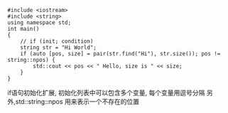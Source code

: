 ```
#include <iostream>
#include <string>
using namespace std;
int main()
{
    // if (init; condition)
    string str = "Hi World";
    if (auto [pos, size] = pair(str.find("Hi"), str.size()); pos != string::npos) {
        std::cout << pos << " Hello, size is " << size;
    }
}
```
if语句初始化扩展, 初始化列表中可以包含多个变量, 每个变量用逗号分隔
另外,std::string::npos 用来表示一个不存在的位置